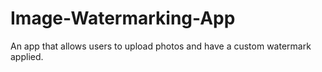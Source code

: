 # Image-Watermarking-App
An app that allows users to upload photos and have a custom watermark applied.

